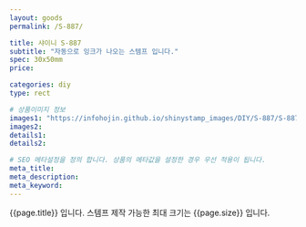 ```yaml
---
layout: goods
permalink: /S-887/

title: 샤이니 S-887
subtitle: "자동으로 잉크가 나오는 스템프 입니다."
spec: 30x50mm
price: 

categories: diy
type: rect

# 상품이미지 정보
images1: "https://infohojin.github.io/shinystamp_images/DIY/S-887/S-887_1.jpg"
images2:
details1:
details2:    

# SEO 메타설정을 정의 합니다. 상품의 메타값을 설정한 경우 우선 적용이 됩니다.
meta_title: 
meta_description:
meta_keyword:
---
```


{{page.title}} 입니다. 스템프 제작 가능한 최대 크기는 {{page.size}} 입니다.